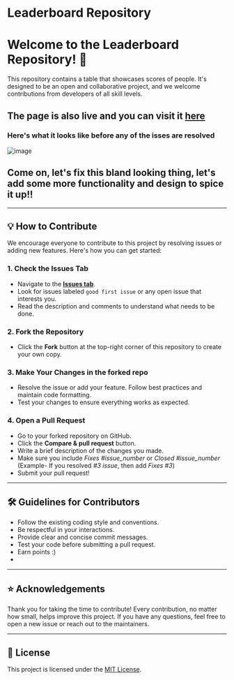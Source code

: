 # Leaderboard Repository

# Welcome to the **Leaderboard Repository**! 🚀 

This repository contains a table that showcases scores of people. It's designed to be an open and collaborative project, and we welcome contributions from developers of all skill levels.

## The page is also live and you can visit it [here](https://leaderboard-winterofcode.vercel.app/)

### Here's what it looks like before any of the isses are resolved

![image](https://github.com/user-attachments/assets/13262ea1-a9f6-4951-81ad-94da7f318d03)


## Come on, let's fix this bland looking thing, let's add some more functionality and design to spice it up!!


---

## 💡 How to Contribute

We encourage everyone to contribute to this project by resolving issues or adding new features. Here's how you can get started:

### 1. Check the Issues Tab
   - Navigate to the [**Issues tab**](../../issues).
   - Look for issues labeled `good first issue` or any open issue that interests you.
   - Read the description and comments to understand what needs to be done.

### 2. Fork the Repository
   - Click the **Fork** button at the top-right corner of this repository to create your own copy.


### 3. Make Your Changes in the forked repo
   - Resolve the issue or add your feature. Follow best practices and maintain code formatting.
   - Test your changes to ensure everything works as expected.

### 4. Open a Pull Request
   - Go to your forked repository on GitHub.
   - Click the **Compare & pull request** button.
   - Write a brief description of the changes you made.
   - Make sure you include *Fixes #issue_number* or *Closed #issue_number* (Example- If you resolved *#3 issue*, then add *Fixes #3*) 
   - Submit your pull request!

---

## 🛠 Guidelines for Contributors
- Follow the existing coding style and conventions.
- Be respectful in your interactions.
- Provide clear and concise commit messages.
- Test your code before submitting a pull request.
- Earn points :)
- 
---

## ⭐ Acknowledgements
Thank you for taking the time to contribute! Every contribution, no matter how small, helps improve this project. If you have any questions, feel free to open a new issue or reach out to the maintainers.

---

## 📜 License
This project is licensed under the [MIT License](LICENSE).
